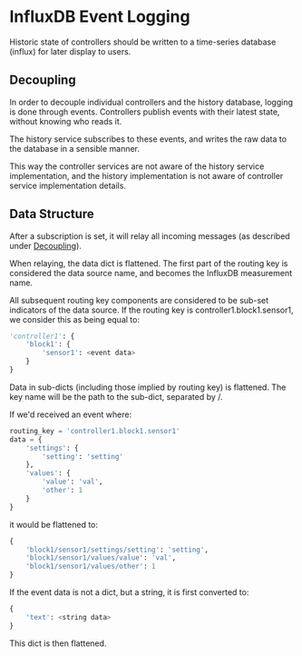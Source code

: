 # InfluxDB Event Logging

Historic state of controllers should be written to a time-series database (influx) for later display to users.


## Decoupling

In order to decouple individual controllers and the history database, logging is done through events.
Controllers publish events with their latest state, without knowing who reads it.

The history service subscribes to these events, and writes the raw data to the database in a sensible manner.

This way the controller services are not aware of the history service implementation, and the history implementation is not aware of controller service implementation details.

## Data Structure

After a subscription is set, it will relay all incoming messages (as described under [Decoupling](#Decoupling)).

When relaying, the data dict is flattened.
The first part of the routing key is considered the data source name, and becomes the InfluxDB measurement name.

All subsequent routing key components are considered to be sub-set indicators of the data source.
If the routing key is controller1.block1.sensor1, we consider this as being equal to:

```python
'controller1': {
    'block1': {
        'sensor1': <event data>
    }
}
```

Data in sub-dicts (including those implied by routing key) is flattened.
The key name will be the path to the sub-dict, separated by /.

If we'd received an event where:

```python
routing_key = 'controller1.block1.sensor1'
data = {
    'settings': {
        'setting': 'setting'
    },
    'values': {
        'value': 'val',
        'other': 1
    }
}
```

it would be flattened to:

```python
{
    'block1/sensor1/settings/setting': 'setting',
    'block1/sensor1/values/value': 'val',
    'block1/sensor1/values/other': 1
}
```

If the event data is not a dict, but a string, it is first converted to:

```python
{
    'text': <string data>
}
```

This dict is then flattened.